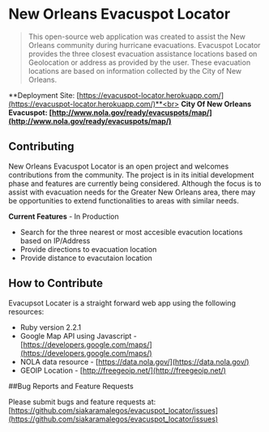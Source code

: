 # New Orleans Evacuspot Locator

>This open-source web application was created to assist the New Orleans community during hurricane evacuations. Evacuspot Locator provides the three closest evacuation assistance locations based on Geolocation or address as provided by the user. These evacuation locations are based on information collected by the City of New Orleans.

**Deployment Site: [https://evacuspot-locator.herokuapp.com/](https://evacuspot-locator.herokuapp.com/)**<br>
**City Of New Orleans Evacuspot: [http://www.nola.gov/ready/evacuspots/map/](http://www.nola.gov/ready/evacuspots/map/)**

## Contributing

New Orleans Evacuspot Locator is an open project and welcomes contributions from the community. The project is in its initial development phase and features are currently being considered. Although the focus is to assist with evacuation needs for the Greater New Orleans area, there may be opportunities to extend functionalities to areas with similar needs.

**Current Features** - In Production
* Search for the three nearest or most accesible evacution locations based on IP/Address
* Provide directions to evacuation location
* Provide distance to evacutaion location

## How to Contribute

Evacupsot Locater is a straight forward web app using the following resources:

* Ruby version 2.2.1
* Google Map API using Javascript - [https://developers.google.com/maps/](https://developers.google.com/maps/)
* NOLA data resource - [https://data.nola.gov/](https://data.nola.gov/)
* GEOIP Location - [http://freegeoip.net/](http://freegeoip.net/)

##Bug Reports and Feature Requests

Please submit bugs and feature requests at: [https://github.com/siakaramalegos/evacuspot_locator/issues](https://github.com/siakaramalegos/evacuspot_locator/issues)
